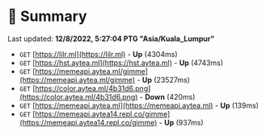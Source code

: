 # 📖 Summary
Last updated: **12/8/2022, 5:27:04 PTG "Asia/Kuala_Lumpur"**

- `GET` [https://lilr.ml](https://lilr.ml) - **Up** (4304ms)
- `GET` [https://hst.aytea.ml](https://hst.aytea.ml) - **Up** (4743ms)
- `GET` [https://memeapi.aytea.ml/gimme](https://memeapi.aytea.ml/gimme) - **Up** (23527ms)
- `GET` [https://color.aytea.ml/4b31d6.png](https://color.aytea.ml/4b31d6.png) - **Down** (420ms)
- `GET` [https://memeapi.aytea.ml](https://memeapi.aytea.ml) - **Up** (139ms)
- `GET` [https://memeapi.aytea14.repl.co/gimme](https://memeapi.aytea14.repl.co/gimme) - **Up** (937ms)

